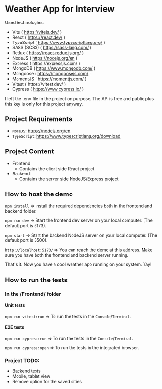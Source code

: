 # Weather App for Interview

Used technologies:
- Vite ( https://vitejs.dev/ )
- React ( https://react.dev/ )
- TypeScript ( https://www.typescriptlang.org/ )
- SASS (SCSS) ( https://sass-lang.com/ )
- Redux ( https://react-redux.js.org/ )
- NodeJS ( https://nodejs.org/en )
- Express ( https://expressjs.com/ )
- MongoDB ( https://www.mongodb.com/ )
- Mongoose ( https://mongoosejs.com/ )
- MomentJS ( https://momentjs.com/ )
- Vitest ( https://vitest.dev/ )
- Cypress ( https://www.cypress.io/ )

I left the .env file in the project on purpose. The API is free and public plus this key is only for this project anyway. 

## Project Requirements
- `NodeJS`: https://nodejs.org/en 
- `TypeScript`: https://www.typescriptlang.org/download

## Project Content
- Frontend
    - Contains the client side React project
- Backend
    - Contains the server side NodeJS/Express project

## How to host the demo
`npm install`
=> Install the required dependencies both in the frontend and backend folder.

`npm run dev`
=> Start the frontend dev server on your local computer. (The default port is 5173).

`npm start`
=> Start the backend NodeJS server on your local computer. (The default port is 3500).

`http://localhost:5173/`
=> You can reach the demo at this address. Make sure you have both the frontend and backend server running.

That's it. Now you have a cool weather app running on your system. Yay!

## How to run the tests

### In the /Frontend/ folder

#### Unit tests
`npm run vitest:run`
=> To run the tests in the `Console`/`Terminal`.

#### E2E tests
`npm run cypress:run`
=> To run the tests in the `Console`/`Terminal`.

`npm run cypress:open`
=> To run the tests in the integrated browser.

### Project TODO:
- Backend tests
- Mobile, tablet view
- Remove option for the saved cities

